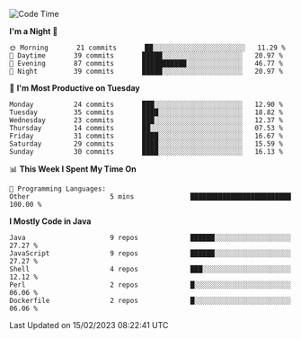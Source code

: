 <!--START_SECTION:waka-->
![Code Time](http://img.shields.io/badge/Code%20Time-1%2C283%20hrs%208%20mins-blue)

**I'm a Night 🦉** 

```text
🌞 Morning       21 commits       ██░░░░░░░░░░░░░░░░░░░░░░░   11.29 % 
🌆 Daytime       39 commits       █████░░░░░░░░░░░░░░░░░░░░   20.97 % 
🌃 Evening       87 commits       ███████████░░░░░░░░░░░░░░   46.77 % 
🌙 Night         39 commits       █████░░░░░░░░░░░░░░░░░░░░   20.97 % 

```
📅 **I'm Most Productive on Tuesday** 

```text
Monday          24 commits       ███░░░░░░░░░░░░░░░░░░░░░░   12.90 % 
Tuesday         35 commits       ████░░░░░░░░░░░░░░░░░░░░░   18.82 % 
Wednesday       23 commits       ███░░░░░░░░░░░░░░░░░░░░░░   12.37 % 
Thursday        14 commits       ██░░░░░░░░░░░░░░░░░░░░░░░   07.53 % 
Friday          31 commits       ████░░░░░░░░░░░░░░░░░░░░░   16.67 % 
Saturday        29 commits       ████░░░░░░░░░░░░░░░░░░░░░   15.59 % 
Sunday          30 commits       ████░░░░░░░░░░░░░░░░░░░░░   16.13 % 

```


📊 **This Week I Spent My Time On** 

```text
💬 Programming Languages: 
Other                    5 mins              █████████████████████████   100.00 % 

```

**I Mostly Code in Java** 

```text
Java                     9 repos             ██████░░░░░░░░░░░░░░░░░░░   27.27 % 
JavaScript               9 repos             ██████░░░░░░░░░░░░░░░░░░░   27.27 % 
Shell                    4 repos             ███░░░░░░░░░░░░░░░░░░░░░░   12.12 % 
Perl                     2 repos             █░░░░░░░░░░░░░░░░░░░░░░░░   06.06 % 
Dockerfile               2 repos             █░░░░░░░░░░░░░░░░░░░░░░░░   06.06 % 

```



 Last Updated on 15/02/2023 08:22:41 UTC
<!--END_SECTION:waka-->
